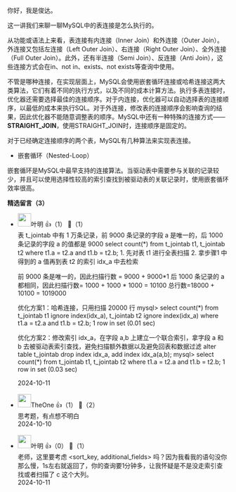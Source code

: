 你好，我是俊达。

这一讲我们来聊一聊MySQL中的表连接是怎么执行的。

从功能或语法上来看，表连接有内连接（Inner Join）和外连接（Outer Join）。外连接又包括左连接（Left Outer Join）、右连接（Right Outer Join）、全外连接（Full Outer Join）。此外，还有半连接（Semi Join）、反连接（Anti Join），这些连接方式会在in、not in、exists、not exists等查询中使用。

不管是哪种连接，在实现层面上，MySQL会使用嵌套循环连接或哈希连接这两大类算法，它们有着不同的执行方式，以及不同的成本计算方法。执行多表连接时，优化器还需要选择最佳的连接顺序。对于内连接，优化器可以自动选择表的连接顺序，以最低的成本来执行SQL。对于外连接，修改表的连接顺序会影响查询的结果，因此优化器不能随意调整表的顺序。MySQL中还有一种特殊的连接方式——**STRAIGHT\_JOIN**，使用STRAIGHT\_JOIN时，连接顺序是固定的。

对于已经确定连接顺序的两个表，MySQL有几种算法来实现表连接。

- 嵌套循环（Nested-Loop）

嵌套循环是MySQL中最早支持的连接算法。当驱动表中需要参与关联的记录较少，并且可以使用选择性较高的索引查找到被驱动表的关联记录时，使用嵌套循环效率很高。
<div><strong>精选留言（3）</strong></div><ul>
<li><img src="https://static001.geekbang.org/account/avatar/00/15/8d/4d/992070e8.jpg" width="30px"><span>叶明</span> 👍（1） 💬（1）<div>表 t_jointab 中有 1 万条记录，前 9000 条记录的字段 a 是唯一的，后 1000 条记录的字段 a 的值都是 9000
select count(*) from t_jointab t1, t_jointab t2 where t1.a = t2.a and t1.b = t2.b;
1. 先对表 t1 进行全表扫描
2. 拿步骤1 中得到的 a 值再到表 t2 的索引 idx_a 中去检索

前 9000 条是唯一的，因此扫描行数 = 9000 + 9000*1
后 1000 条记录的 a 都相同，因此扫描行数= 1000 + 1000 * 1000 = 10100
总行数=18000 + 10100 = 1019000

优化方案1：哈希连接，只用扫描 20000 行
mysql&gt; select count(*) from t_jointab t1 ignore index(idx_a), t_jointab t2 ignore index(idx_a) where t1.a = t2.a and t1.b = t2.b;
1 row in set (0.01 sec)

优化方案2：修改索引 idx_a，在字段 a,b 上建立一个联合索引，拿字段 a 和 b 去被驱动表索引查找，避免扫描额外数据以及避免回表和数据过滤
alter table t_jointab drop index idx_a, add index idx_a(a,b);
mysql&gt; select count(*) from t_jointab t1, t_jointab t2 where t1.a = t2.a and t1.b = t2.b;
1 row in set (0.03 sec)</div>2024-10-11</li><br/><li><img src="https://static001.geekbang.org/account/avatar/00/18/24/36/0829cbdc.jpg" width="30px"><span>TheOne</span> 👍（1） 💬（2）<div>思考题，有点想不明白</div>2024-10-10</li><br/><li><img src="https://static001.geekbang.org/account/avatar/00/15/8d/4d/992070e8.jpg" width="30px"><span>叶明</span> 👍（0） 💬（1）<div>老师，这里要考虑 &lt;sort_key, additional_fields&gt; 吗？因为我看我的语句没你那么慢，1s左右就返回了，你的查询要1分钟多，让我怀疑是不是没走索引查找或者扫描了 c 这个大列。</div>2024-10-11</li><br/>
</ul>